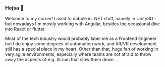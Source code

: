 ### Hejsa 👋

Welcome to my corner! I used to dabble in .NET stuff, namely in Unity3D - but nowadays I'm mostly working with Angular, besides the occasional dive into React or flutter. 

Most of the tech industry would probably label me as a Frontend Engineer but I do enjoy some degrees of automation work, and AR/VR development still has a special place in my heart. Other than that, huge fan of working in very agile environments, especially where teams are not afraid to throw away the aspects of e.g. Scrum that slow them down.

